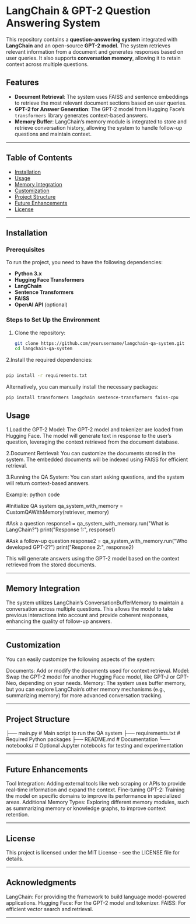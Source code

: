 # LangChain & GPT-2 Question Answering System

This repository contains a **question-answering system** integrated with **LangChain** and an open-source **GPT-2 model**. The system retrieves relevant information from a document and generates responses based on user queries. It also supports **conversation memory**, allowing it to retain context across multiple questions.

## Features

- **Document Retrieval**: The system uses FAISS and sentence embeddings to retrieve the most relevant document sections based on user queries.
- **GPT-2 for Answer Generation**: The GPT-2 model from Hugging Face’s `transformers` library generates context-based answers.
- **Memory Buffer**: LangChain’s memory module is integrated to store and retrieve conversation history, allowing the system to handle follow-up questions and maintain context.
  
---

## Table of Contents

- [Installation](#installation)
- [Usage](#usage)
- [Memory Integration](#memory-integration)
- [Customization](#customization)
- [Project Structure](#project-structure)
- [Future Enhancements](#future-enhancements)
- [License](#license)

---

## Installation

### Prerequisites

To run the project, you need to have the following dependencies:

- **Python 3.x**
- **Hugging Face Transformers**
- **LangChain**
- **Sentence Transformers**
- **FAISS**
- **OpenAI API** (optional)

### Steps to Set Up the Environment

1. Clone the repository:

   ```bash
   git clone https://github.com/yourusername/langchain-qa-system.git
   cd langchain-qa-system
   
2.Install the required dependencies:

```bash

pip install -r requirements.txt
```
Alternatively, you can manually install the necessary packages:
```
pip install transformers langchain sentence-transformers faiss-cpu
```

## Usage

1.Load the GPT-2 Model: The GPT-2 model and tokenizer are loaded from Hugging Face. The model will generate text in response to the user’s question, leveraging the context retrieved from the document database.

2.Document Retrieval: You can customize the documents stored in the system. The embedded documents will be indexed using FAISS for efficient retrieval.

3.Running the QA System: You can start asking questions, and the system will return context-based answers.

Example:
python code

#Initialize QA system
qa_system_with_memory = CustomQAWithMemory(retriever, memory)

#Ask a question
response1 = qa_system_with_memory.run("What is LangChain?")
print("Response 1:", response1)

#Ask a follow-up question
response2 = qa_system_with_memory.run("Who developed GPT-2?")
print("Response 2:", response2)


This will generate answers using the GPT-2 model based on the context retrieved from the stored documents.

---

## Memory Integration

The system utilizes LangChain’s ConversationBufferMemory to maintain a conversation across multiple questions. This allows the model to take previous interactions into account and provide coherent responses, enhancing the quality of follow-up answers.

---

## Customization
You can easily customize the following aspects of the system:

Documents: Add or modify the documents used for context retrieval.
Model: Swap the GPT-2 model for another Hugging Face model, like GPT-J or GPT-Neo, depending on your needs.
Memory: The system uses buffer memory, but you can explore LangChain’s other memory mechanisms (e.g., summarizing memory) for more advanced conversation tracking.

---

## Project Structure

├── main.py                  # Main script to run the QA system
├── requirements.txt         # Required Python packages
├── README.md                # Documentation
└── notebooks/               # Optional Jupyter notebooks for testing and experimentation

---

## Future Enhancements

Tool Integration: Adding external tools like web scraping or APIs to provide real-time information and expand the context.
Fine-tuning GPT-2: Training the model on specific domains to improve its performance in specialized areas.
Additional Memory Types: Exploring different memory modules, such as summarizing memory or knowledge graphs, to improve context retention.

---

## License

This project is licensed under the MIT License - see the LICENSE file for details.

---

## Acknowledgments

LangChain: For providing the framework to build language model-powered applications.
Hugging Face: For the GPT-2 model and tokenizer.
FAISS: For efficient vector search and retrieval.

---
